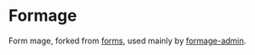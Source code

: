 Formage
=======

Form mage, forked from [forms](https://github.com/caolan/forms),
used mainly by [formage-admin](https://github.com/etaypere/formage-admin).